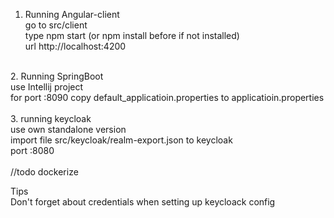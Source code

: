 1. Running Angular-client<br />
go to src/client<br />
type npm start (or npm install before if not installed)<br />
url http://localhost:4200<br />
<br />
2. Running SpringBoot<br />
use Intellij project<br />
for port :8090 copy default_applicatioin.properties to applicatioin.properties<br />
<br />
3. running keycloak<br />
use own standalone version<br />
import file src/keycloak/realm-export.json to keycloak<br />
port :8080<br />
<br />
//todo dockerize

Tips<br />
Don't forget about credentials when setting up keycloack config